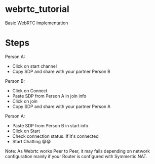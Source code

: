 # webrtc_tutorial
Basic WebRTC Implementation 

# Steps

Person A:

- Click on start channel
- Copy SDP and share with your partner Person B

Person B:
- Click on Connect
- Paste SDP from Person A in join info
- Click on join
- Copy SDP and share with your partner Person A

Person A:
- Paste SDP from Person B in start info
- Click on Start
- Check connection status. If it's connected
- Start Chatting 😁😁


Note: As Webrtc works Peer to Peer, it may fails depending on network configuration mainly if your Router is configured with Symmertic NAT.
